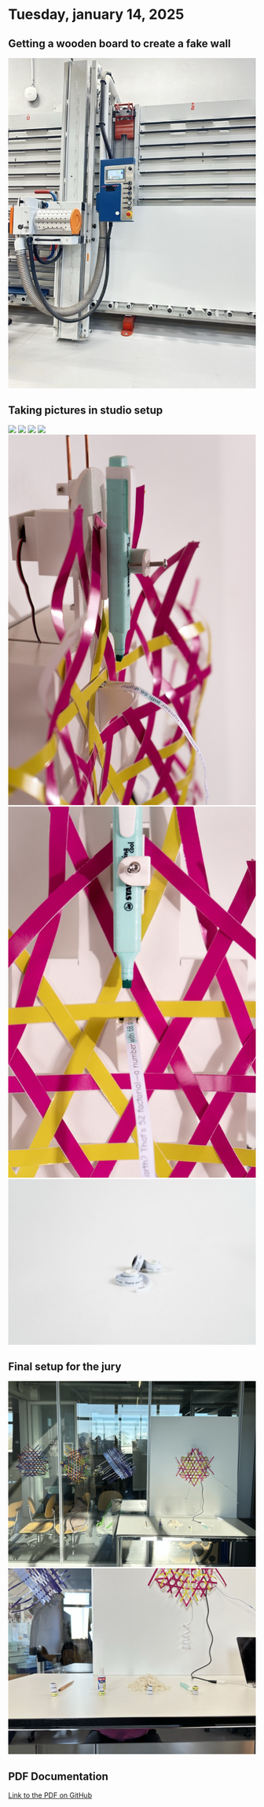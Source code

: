 # Tuesday, january 14, 2025

## Getting a wooden board to create a fake wall

![](images/IMG_9990.jpeg)

## Taking pictures in studio setup
![](images/prototype-1.png)
![](images/prototype-2.png)
![](images/prototype-3.png)
![](images/prototype-4.png)
![](images/DSC01106.jpeg)
![](images/DSC01107.jpeg)
![](images/ROULEAU-PAPIER.jpeg)

## Final setup for the jury
![](images/IMG_0005.jpeg)
![](images/IMG_9999.jpeg)

## PDF Documentation 
[Link to the PDF on GitHub](https://github.com/tarahachler/soft-robots/blob/main/presentations/250115_HEAD-MD1_Soft-Robots_Tara-Hachler_(Un)wanted_Guests.pdf)
